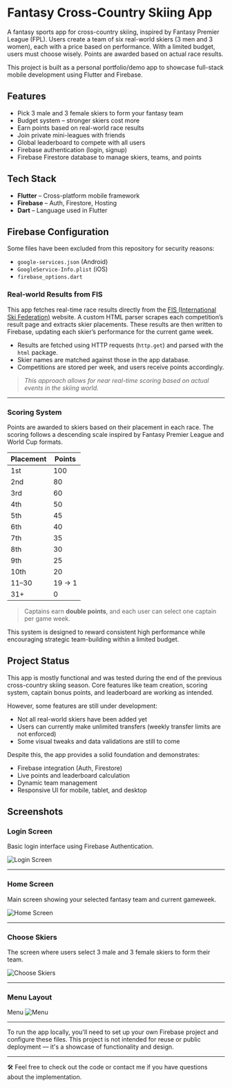 # Fantasy Cross-Country Skiing App

A fantasy sports app for cross-country skiing, inspired by Fantasy Premier League (FPL). Users create a team of six real-world skiers (3 men and 3 women), each with a price based on performance. With a limited budget, users must choose wisely. Points are awarded based on actual race results.

This project is built as a personal portfolio/demo app to showcase full-stack mobile development using Flutter and Firebase.

## Features

-  Pick 3 male and 3 female skiers to form your fantasy team
-  Budget system – stronger skiers cost more
-  Earn points based on real-world race results
-  Join private mini-leagues with friends
-  Global leaderboard to compete with all users
-  Firebase authentication (login, signup)
-  Firebase Firestore database to manage skiers, teams, and points

## Tech Stack

- **Flutter** – Cross-platform mobile framework
- **Firebase** – Auth, Firestore, Hosting
- **Dart** – Language used in Flutter

## Firebase Configuration

Some files have been excluded from this repository for security reasons:

- `google-services.json` (Android)
- `GoogleService-Info.plist` (iOS)
- `firebase_options.dart`


###  Real-world Results from FIS

This app fetches real-time race results directly from the [FIS (International Ski Federation)](https://www.fis-ski.com/) website. A custom HTML parser scrapes each competition’s result page and extracts skier placements. These results are then written to Firebase, updating each skier’s performance for the current game week.

- Results are fetched using HTTP requests (`http.get`) and parsed with the `html` package.
- Skier names are matched against those in the app database.
- Competitions are stored per week, and users receive points accordingly.

> _This approach allows for near real-time scoring based on actual events in the skiing world._

---

###  Scoring System

Points are awarded to skiers based on their placement in each race. The scoring follows a descending scale inspired by Fantasy Premier League and World Cup formats.

| Placement | Points |
|-----------|--------|
| 1st       | 100    |
| 2nd       | 80     |
| 3rd       | 60     |
| 4th       | 50     |
| 5th       | 45     |
| 6th       | 40     |
| 7th       | 35     |
| 8th       | 30     |
| 9th       | 25     |
| 10th      | 20     |
| 11–30     | 19 → 1 |
| 31+       | 0      |

> Captains earn **double points**, and each user can select one captain per game week.

This system is designed to reward consistent high performance while encouraging strategic team-building within a limited budget.

##  Project Status

This app is mostly functional and was tested during the end of the previous cross-country skiing season. Core features like team creation, scoring system, captain bonus points, and leaderboard are working as intended.

However, some features are still under development:

- Not all real-world skiers have been added yet
- Users can currently make unlimited transfers (weekly transfer limits are not enforced)
- Some visual tweaks and data validations are still to come

Despite this, the app provides a solid foundation and demonstrates:
- Firebase integration (Auth, Firestore)
- Live points and leaderboard calculation
- Dynamic team management
- Responsive UI for mobile, tablet, and desktop

##  Screenshots

###  Login Screen
Basic login interface using Firebase Authentication.

![Login Screen](assets/screenshots/Sc_loginscreen.jpg)

---

###  Home Screen
Main screen showing your selected fantasy team and current gameweek.

![Home Screen](assets/screenshots/Sc_homescreen.jpg)

---

###  Choose Skiers
The screen where users select 3 male and 3 female skiers to form their team.

![Choose Skiers](assets/screenshots/Sc_chooseskier.jpg)

---

###  Menu Layout
Menu
![Menu](assets/screenshots/sc_menu.jpg)

---

To run the app locally, you'll need to set up your own Firebase project and configure these files. This project is not intended for reuse or public deployment — it's a showcase of functionality and design.

---

🛠️ Feel free to check out the code or contact me if you have questions about the implementation.
